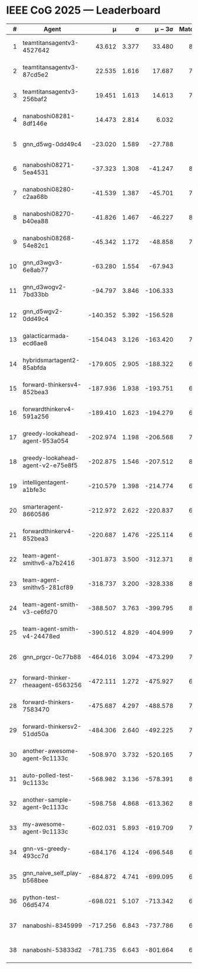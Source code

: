 # IEEE CoG 2025 — Leaderboard

| # | Agent | μ | σ | μ − 3σ | Matches | Updated |
|---:|---|---:|---:|---:|---:|---|
| 1 | teamtitansagentv3-4527642 | 43.612 | 3.377 | 33.480 | 8256 | 2025-08-30 18:48 |
| 2 | teamtitansagentv3-87cd5e2 | 22.535 | 1.616 | 17.687 | 7558 | 2025-08-30 18:48 |
| 3 | teamtitansagentv3-256baf2 | 19.451 | 1.613 | 14.613 | 7914 | 2025-08-30 18:48 |
| 4 | nanaboshi08281-8df146e | 14.473 | 2.814 | 6.032 | 336 | 2025-08-30 18:48 |
| 5 | gnn_d5wg-0dd49c4 | -23.020 | 1.589 | -27.788 | 160 | 2025-08-30 18:48 |
| 6 | nanaboshi08271-5ea4531 | -37.323 | 1.308 | -41.247 | 8218 | 2025-08-30 18:48 |
| 7 | nanaboshi08280-c2aa68b | -41.539 | 1.387 | -45.701 | 7558 | 2025-08-30 18:48 |
| 8 | nanaboshi08270-b40ea88 | -41.826 | 1.467 | -46.227 | 8140 | 2025-08-30 18:48 |
| 9 | nanaboshi08268-54e82c1 | -45.342 | 1.172 | -48.858 | 7740 | 2025-08-30 18:48 |
| 10 | gnn_d3wgv3-6e8ab77 | -63.280 | 1.554 | -67.943 | 198 | 2025-08-30 18:48 |
| 11 | gnn_d3wogv2-7bd33bb | -94.797 | 3.846 | -106.333 | 330 | 2025-08-30 18:48 |
| 12 | gnn_d5wgv2-0dd49c4 | -140.352 | 5.392 | -156.528 | 266 | 2025-08-30 18:48 |
| 13 | galacticarmada-ecd6ae8 | -154.043 | 3.126 | -163.420 | 7560 | 2025-08-30 18:48 |
| 14 | hybridsmartagent2-85abfda | -179.605 | 2.905 | -188.322 | 6901 | 2025-08-30 18:48 |
| 15 | forward-thinkersv4-852bea3 | -187.936 | 1.938 | -193.751 | 6365 | 2025-08-30 18:48 |
| 16 | forwardthinkerv4-591a256 | -189.410 | 1.623 | -194.279 | 6661 | 2025-08-30 18:48 |
| 17 | greedy-lookahead-agent-953a054 | -202.974 | 1.198 | -206.568 | 7184 | 2025-08-30 18:48 |
| 18 | greedy-lookahead-agent-v2-e75e8f5 | -202.875 | 1.546 | -207.512 | 8056 | 2025-08-30 18:48 |
| 19 | intelligentagent-a1bfe3c | -210.579 | 1.398 | -214.774 | 6724 | 2025-08-30 18:48 |
| 20 | smarteragent-8660586 | -212.972 | 2.622 | -220.837 | 6427 | 2025-08-30 18:48 |
| 21 | forwardthinkerv4-852bea3 | -220.687 | 1.476 | -225.114 | 6634 | 2025-08-30 18:48 |
| 22 | team-agent-smithv6-a7b2416 | -301.873 | 3.500 | -312.371 | 8180 | 2025-08-30 18:48 |
| 23 | team-agent-smithv5-281cf89 | -318.737 | 3.200 | -328.338 | 8400 | 2025-08-30 18:48 |
| 24 | team-agent-smith-v3-ce6fd70 | -388.507 | 3.763 | -399.795 | 8998 | 2025-08-30 18:48 |
| 25 | team-agent-smith-v4-24478ed | -390.512 | 4.829 | -404.999 | 7638 | 2025-08-30 18:48 |
| 26 | gnn_prgcr-0c77b88 | -464.016 | 3.094 | -473.299 | 7350 | 2025-08-30 18:48 |
| 27 | forward-thinker-rheaagent-6563256 | -472.111 | 1.272 | -475.927 | 6962 | 2025-08-30 18:48 |
| 28 | forward-thinkers-7583470 | -475.687 | 4.297 | -488.578 | 7880 | 2025-08-30 18:48 |
| 29 | forward-thinkersv2-51dd50a | -484.306 | 2.640 | -492.225 | 7310 | 2025-08-30 18:48 |
| 30 | another-awesome-agent-9c1133c | -508.970 | 3.732 | -520.165 | 7580 | 2025-08-30 18:48 |
| 31 | auto-polled-test-9c1133c | -568.982 | 3.136 | -578.391 | 8020 | 2025-08-30 18:48 |
| 32 | another-sample-agent-9c1133c | -598.758 | 4.868 | -613.362 | 8200 | 2025-08-30 18:48 |
| 33 | my-awesome-agent-9c1133c | -602.031 | 5.893 | -619.709 | 7760 | 2025-08-30 18:48 |
| 34 | gnn-vs-greedy-493cc7d | -684.176 | 4.124 | -696.548 | 6860 | 2025-08-30 18:48 |
| 35 | gnn_naive_self_play-b568bee | -684.872 | 4.741 | -699.095 | 6620 | 2025-08-30 18:48 |
| 36 | python-test-06d5474 | -698.021 | 5.107 | -713.342 | 6880 | 2025-08-30 18:48 |
| 37 | nanaboshi-8345999 | -717.256 | 6.843 | -737.786 | 6990 | 2025-08-30 18:48 |
| 38 | nanaboshi-53833d2 | -781.735 | 6.643 | -801.664 | 6040 | 2025-08-30 18:48 |
